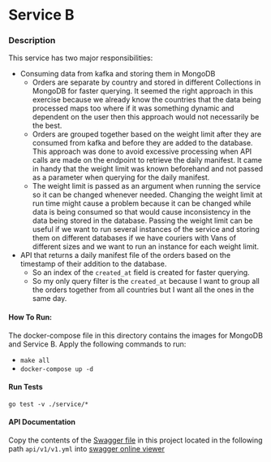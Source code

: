 # Service B

### Description
This service has two major responsibilities:
- Consuming data from kafka and storing them in MongoDB
    - Orders are separate by country and stored in different Collections in MongoDB for faster querying. It seemed the right approach in this exercise because we already know the countries that the data being processed maps too where if it was something dynamic and dependent on the user then this approach would not necessarily be the best.
    - Orders are grouped together based on the weight limit after they are consumed from kafka and before they are added to the database. This approach was done to avoid excessive processing when API calls are made on the endpoint to retrieve the daily manifest. It came in handy that the weight limit was known beforehand and not passed as a parameter when querying for the daily manifest. 
    - The weight limit is passed as an argument when running the service so it can be changed whenever needed. Changing the weight limit at run time might cause a problem because it can be changed while data is being consumed so that would cause inconsistency in the data being stored in the database. Passing the weight limit can be useful if we want to run several instances of the service and storing them on different databases if we have couriers with Vans of different sizes and we want to run an instance for each weight limit.
- API that returns a daily manifest file of the orders based on the timestamp of their addition to the database. 
    - So an index of the `created_at` field is created for faster querying.
    - So my only query filter is the `created_at` because I want to group all the orders together from all countries but I want all the ones in the same day.
#### How To Run:
The docker-compose file in this directory contains the images for MongoDB and Service B.
Apply the following commands to run:
- `make all`
- `docker-compose up -d`

#### Run Tests
`go test -v ./service/*`

#### API Documentation
Copy the contents of the [Swagger file](api/v1/v1.yml) in this project located in the following path `api/v1/v1.yml` into [swagger online viewer](https://editor.swagger.io/)